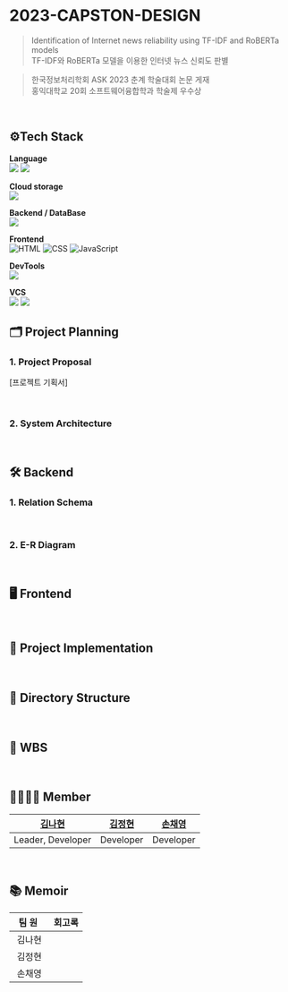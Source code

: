 # 2023-CAPSTON-DESIGN
> Identification of Internet news reliability using TF-IDF and RoBERTa models <br>
> TF-IDF와 RoBERTa 모델을 이용한 인터넷 뉴스 신뢰도 판별 <br>

> 한국정보처리학회 ASK 2023 춘계 학술대회 논문 게재<br>
> 홍익대학교 20회 소프트웨어융합학과 학술제 우수상

<br>

## ⚙Tech Stack
<p><strong> Language <br></strong>
 <img src="https://img.shields.io/badge/Java-007396?style=for-the-badge&logo=java&logoColor=white"/>
 <img src="https://img.shields.io/badge/Python-3776AB?style=for-the-badge&logo=Python&logoColor=white"/> 
 
<p><strong> Cloud storage <br></strong>
<img src="https://img.shields.io/badge/AWS S3-569A31?style=for-the-badge&logo=Amazon S3&logoColor=white">

</p>
<p><strong> Backend / DataBase <br></strong>
<img src="https://img.shields.io/badge/Django-092E20?style=for-the-badge&logo=Django&logoColor=white"/>
</p>
<p><strong> Frontend <br></strong>
 <img alt="HTML" src="https://img.shields.io/badge/html5-E34F26?style=for-the-badge&logo=html5&logoColor=white"> 
<img alt="CSS" src="https://img.shields.io/badge/css-1572B6?style=for-the-badge&logo=css3&logoColor=white"> 
<img alt="JavaScript" src="https://img.shields.io/badge/javascript-F7DF1E?style=for-the-badge&logo=javascript&logoColor=black"> 
</p>
<p><strong> DevTools <br></strong>
<img src="https://img.shields.io/badge/VSCode-007ACC?style=for-the-badge&logo=VisualStudioCode&logoColor=white"/>

<p><strong> VCS <br></strong>
<img src="https://img.shields.io/badge/Git-F05032?style=for-the-badge&logo=Git&logoColor=white"/> 
<img src="https://img.shields.io/badge/GitHub-181717?style=for-the-badge&logo=GitHub&logoColor=white"/>
  
<br>

## 🗂️ Project Planning

### 1. Project Proposal

[프로젝트 기획서]

<br>

### 2. System Architecture

<br>

## 🛠️ Backend

### 1. Relation Schema

<br>

### 2. E-R Diagram

<br>

## 🖥️ Frontend

<br>

## 💾 Project Implementation

<br>

## 📂 Directory Structure

<br>

## 📆 WBS

<br>

## 👨‍👩‍👧‍👦 Member

| [김나현](https://github.com/NAHYEON0713) | [김정현](https://github.com/jeonghyeon125) | [손채영](https://github.com/caheyoun9) |
| ------------------------------------ | ---------------------------------------- | ------------------------------------- |
| Leader, Developer                    | Developer                                | Developer                             |

<br>

## 📚 Memoir

| &nbsp;&nbsp;팀&nbsp;원&nbsp;&nbsp;&nbsp; | 회고록 |
| :--------------------------------------: | ------ |
|                  김나현                  | &nbsp; |
|                  김정현                  | &nbsp; |
|                  손채영                  | &nbsp; |

<br>
